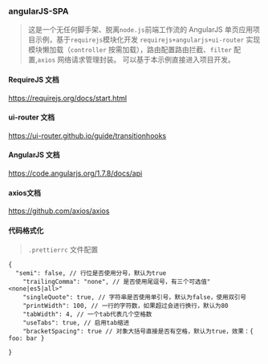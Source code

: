 ### angularJS-SPA

> 这是一个无任何脚手架、脱离`node.js`前端工作流的 AngularJS 单页应用项目示例，基于`requirejs`模块化开发
> `requirejs+angularjs+ui-router` 实现模块懒加载（`controller` 按需加载），路由配置路由拦截、`filter` 配置,`axios` 网络请求管理封装。
> 可以基于本示例直接进入项目开发。

#### RequireJS 文档

https://requirejs.org/docs/start.html

#### ui-router 文档

https://ui-router.github.io/guide/transitionhooks

#### AngularJS 文档

https://code.angularjs.org/1.7.8/docs/api

#### axios文档
https://github.com/axios/axios


#### 代码格式化
>`.prettierrc` 文件配置
```
{
  "semi": false, // 行位是否使用分号，默认为true
	"trailingComma": "none", // 是否使用尾逗号，有三个可选值"<none|es5|all>"
	"singleQuote": true, // 字符串是否使用单引号，默认为false，使用双引号
	"printWidth": 100, // 一行的字符数，如果超过会进行换行，默认为80
	"tabWidth": 4, // 一个tab代表几个空格数
	"useTabs": true, // 启用tab缩进
	"bracketSpacing": true // 对象大括号直接是否有空格，默认为true，效果：{ foo: bar }

}

```
